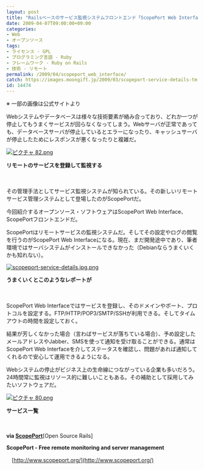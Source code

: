 ```yaml
---
layout: post
title: "Railsベースのサービス監視システムフロントエンド「ScopePort Web Interface」"
date: 2009-04-07T09:00:00+09:00
categories:
- Web
- オープンソース
tags: 
- ライセンス - GPL
- プログラミング言語 - Ruby
- フレームワーク - Ruby on Rails
- 技術 - リモート
permalink: /2009/04/scopeport_web_interface/
catch: https://images.moongift.jp/2009/03/scopeport-service-details-tm.jpg
id: 14474
---
```

※ 一部の画像は公式サイトより

  

Webシステムやデータベースは様々な技術要素が絡み合っており、どれか一つが停止してもうまくサービスが回らなくなってしまう。Webサーバが正常であっても、データベースサーバが停止しているとエラーになったり、キャッシュサーバが停止したためにレスポンスが悪くなったりと複雑だ。

  

[![ピクチャ 82.png](https://images.moongift.jp/2009/03/82-tm.jpg)](https://images.moongift.jp/2009/03/821.png)  
  
**リモートのサービスを登録して監視する**

  

　

  

その管理手法としてサービス監視システムが知られている。その新しいリモートサービス管理システムとして登場したのがScopePortだ。

  

今回紹介するオープンソース・ソフトウェアはScopePort Web Interface、ScopePortフロントエンドだ。

  
<!--more-->

ScopePortはリモートサービスの監視システムだ。そしてその設定やログの閲覧を行うのがScopePort Web Interfaceになる。現在、まだ開発途中であり、筆者環境ではサーバシステムがインストールできなかった（Debianならうまくいくかも知れない）。

  

[![scopeport-service-details.jpg.png](https://images.moongift.jp/2009/03/scopeport-service-details-tm.jpg)](https://images.moongift.jp/2009/03/scopeport-service-detailsjpg.png)  
  
**うまくいくとこのようなレポートが**

  

　

  

ScopePort Web Interfaceではサービスを登録し、そのドメインやポート、プロトコルを設定する。FTP/HTTP/POP3/SMTP/SSHが利用できる。そしてタイムアウトの時間を設定しておく。

  

結果が芳しくなかった場合（言わばサービスが落ちている場合）、予め設定したメールアドレスやJabber、SMSを使って通知を受け取ることができる。通常はScopePort Web Interfaceを介してステータスを確認し、問題があれば通知してくれるので安心して運用できるようになる。

  

Webシステムの停止がビジネス上の生命線につながっている企業も多いだろう。24時間常に監視はリソース的に難しいこともある。その補助として採用してみたいソフトウェアだ。

  

[![ピクチャ 80.png](https://images.moongift.jp/2009/03/80-tm1.jpg)](https://images.moongift.jp/2009/03/801.png)  
  
**サービス一覧**

  

　

  

**via [ScopePort](http://www.opensourcerails.com/projects/47136-ScopePort)**[Open Source Rails]

  

**ScopePort - Free remote monitoring and server management**  
  
　[http://www.scopeport.org/](http://www.scopeport.org/)

  
